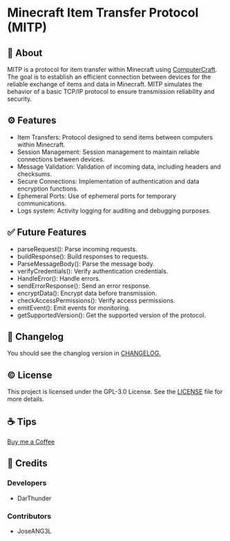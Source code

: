 # Minecraft Item Transfer Protocol (MITP)

## 🔎 About
MITP is a protocol for item transfer within Minecraft using [ComputerCraft](https://github.com/dan200/ComputerCraft). The goal is to establish an efficient connection between devices for the reliable exchange of items and data in Minecraft. MITP simulates the behavior of a basic TCP/IP protocol to ensure transmission reliability and security.

## ⚙️ Features
- Item Transfers: Protocol designed to send items between computers within Minecraft.
- Session Management: Session management to maintain reliable connections between devices.
- Message Validation: Validation of incoming data, including headers and checksums.
- Secure Connections: Implementation of authentication and data encryption functions.
- Ephemeral Ports: Use of ephemeral ports for temporary communications.
- Logs system: Activity logging for auditing and debugging purposes.

## ✅ Future Features
* parseRequest(): Parse incoming requests.
* buildResponse(): Build responses to requests.
* ParseMessageBody(): Parse the message body.
* verifyCredentials(): Verify authentication credentials.
* HandleError(): Handle errors.
* sendErrorResponse(): Send an error response.
* encryptData(): Encrypt data before transmission.
* checkAccessPermissions(): Verify access permissions.
* emitEvent(): Emit events for monitoring.
* getSupportedVersion(): Get the supported version of the protocol.

## 🧾 Changelog
You should see the changlog version in [CHANGELOG.](./CHANGELOG.md)

## © License
This project is licensed under the GPL-3.0 License. See the [LICENSE](./LICENSE) file for more details.

## ☕ Tips
<a target="_blank" href="https://buymeacoffee.com/darthunder">Buy me a Coffee</a>

## 💎 Credits
### Developers
- DarThunder

### Contributors
- JoseANG3L
